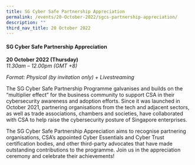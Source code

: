 ```yaml
---
title: SG Cyber Safe Partnership Appreciation
permalink: /events/20-October-2022/sgcs-partnership-appreciation/
description: ""
third_nav_title: 20 October 2022
---
```

#### **SG Cyber Safe Partnership Appreciation**
 
**20 October 2022 (Thursday)**  
*11.30am – 12.00pm (GMT +8)*

*Format: Physical (by invitation only) + Livestreaming*

The SG Cyber Safe Partnership Programme galvanises and builds on the “multiplier effect” for the business community to support CSA in their cybersecurity awareness and adoption efforts. Since it was launched in October 2021, partnering organisations from the tech and adjacent sectors, as well as trade associations, chambers and societies, have collaborated with CSA to help raise the cybersecurity posture of Singapore enterprises.

The SG Cyber Safe Partnership Appreciation aims to recognise partnering organisations, CSA’s appointed Cyber Essentials and Cyber Trust certification bodies, and other third-party advocates that have made outstanding contributions to the programme. Join us in the appreciation ceremony and celebrate their achievements!